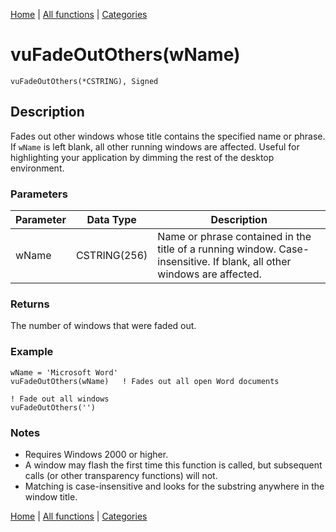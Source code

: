 [Home](../index.md) | [All functions](../all-functions.md) | [Categories](../categories/index.md)

# vuFadeOutOthers(wName)

```Prototype
vuFadeOutOthers(*CSTRING), Signed
```


## Description
Fades out other windows whose title contains the specified name or phrase. If `wName` is left blank, all other running windows are affected. Useful for highlighting your application by dimming the rest of the desktop environment.

### Parameters

| Parameter | Data Type    | Description                                                                 |
|-----------|--------------|-----------------------------------------------------------------------------|
| wName     | CSTRING(256) | Name or phrase contained in the title of a running window. Case-insensitive. If blank, all other windows are affected. |

### Returns
The number of windows that were faded out.

### Example

```Clarion
wName = 'Microsoft Word'
vuFadeOutOthers(wName)   ! Fades out all open Word documents

! Fade out all windows
vuFadeOutOthers('')
```

### Notes
- Requires Windows 2000 or higher.  
- A window may flash the first time this function is called, but subsequent calls (or other transparency functions) will not.  
- Matching is case-insensitive and looks for the substring anywhere in the window title.

[Home](../index.md) | [All functions](../all-functions.md) | [Categories](../categories/index.md)
